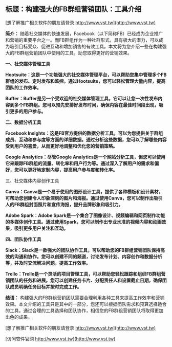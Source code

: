 ## **标题：构建强大的FB群组营销团队：工具介绍**

[想了解推广相关软件的朋友请登录 http://www.vst.tw](http://www.vst.tw)

**简介：**
随着社交媒体的快速发展，Facebook（以下简称FB）已经成为企业推广和营销的重要平台之一。而FB群组作为一种社群形式，具有极大的潜力，可以成为吸引目标受众、促进互动和增加销售的有效工具。本文将为您介绍一些在构建强大的FB群组营销团队中使用的工具，助您取得更好的营销效果。

**一、社交媒体管理工具**

**Hootsuite：这是一个功能强大的社交媒体管理平台，可以帮助您集中管理多个FB群组的发布、定时发布和监控。通过Hootsuite，您可以轻松管理大量内容，提高团队的工作效率。**

**Buffer：Buffer是另一个受欢迎的社交媒体管理工具，它可以让您一次性发布内容到多个FB群组。您可以预先安排好发布时间，确保内容在最佳时间段出现，吸引更多的用户参与。**

**二、数据分析工具**

**Facebook Insights：这是FB官方提供的数据分析工具，可以为您提供关于群组成员、互动和参与度等方面的详细数据。通过分析这些数据，您可以了解哪些内容受到用户的喜爱，从而更好地调整和优化您的营销策略。**

**Google Analytics：尽管Google Analytics是一个网站分析工具，但您可以使用它来跟踪FB群组的流量、转化率和用户行为等。通过深入了解用户的需求和偏好，您可以更好地定制内容，提高用户参与度和转化率。**

三、社交媒体内容创作工具

**Canva：Canva是一个易于使用的图形设计工具，提供了各种模板和设计素材，可帮助您创建令人印象深刻的图片和海报。通过使用Canva，您可以制作出吸引人的FB群组封面照片和宣传海报，提升品牌形象和吸引力。**

**Adobe Spark：Adobe Spark是一个集合了图像设计、视频编辑和网页制作功能的多媒体创作工具。通过使用Spark，您可以制作出专业水准的视频内容和动画效果，吸引更多用户关注和互动。**

**四、团队协作工具**

**Slack：Slack是一款强大的团队协作工具，可以帮助您的FB群组营销团队保持高效的沟通和协作。您可以创建不同的频道，讨论发布计划、内容创作和数据分析等，并及时交流解决问题，提高工作效率。**

**Trello：Trello是一个灵活的项目管理工具，可以帮助您轻松跟踪和组织FB群组营销团队的任务和进展。您可以创建任务卡片、分配责任人和设置截止日期，确保团队成员明确任务目标并按时完成工作。**

**结语：**
构建强大的FB群组营销团队需要合理利用各种工具来提高工作效率和营销效果。本文介绍的工具只是其中的一部分，您还可以根据团队需求和预算选择适合的工具。通过合理的工具选择和团队协作，相信您的FB群组营销团队将取得更加出色的成果。

[想了解推广相关软件的朋友请登录 http://www.vst.tw](http://www.vst.tw)


[访问软件官网 http://www.vst.tw](http://www.vst.tw)
